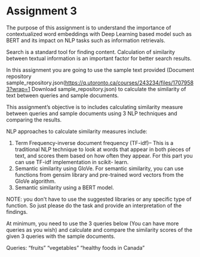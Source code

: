 # Assignment 3
The purpose of this assignment is to understand the importance of contextualized word embeddings with Deep Learning based model such as BERT and its impact on NLP tasks such as information retrievals.

Search is a standard tool for finding content. Calculation of similarity between textual information is an important factor for better search results.

In this assignment you are going to use the sample text provided (Document repository sample_repository.json(https://q.utoronto.ca/courses/243234/files/17079583?wrap=1 Download sample_repository.json) to calculate the similarity of text between queries and sample documents.

This assignment’s objective is to includes calculating similarity measure between queries and sample documents using 3 NLP techniques and comparing the results. 

NLP approaches to calculate similarity measures include:

1. Term Frequency-inverse document frequency (TF-idf)– This is a traditional NLP technique to look at words that appear in both pieces of text, and scores them based on how often they appear. For this part you can use TF-idf implementation in scikit- learn.
2. Semantic similarity using GloVe. For semantic similarity, you can use functions from gensim library and pre-trained word vectors from the GloVe algorithm.  
3. Semantic similarity using a BERT model.

NOTE: you don't have to use the suggested libraries or any specific type of function. So just please do the task and provide an interpretation of the findings. 

At minimum, you need to use the 3 queries below (You can have more queries as you wish) and calculate and compare the similarity scores of the given 3 queries with the sample documents.


Queries:
“fruits”
“vegetables”
“healthy foods in Canada”